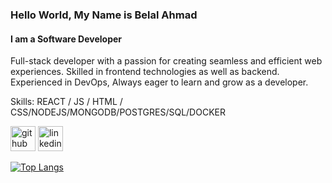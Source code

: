 ### Hello World, My Name is Belal Ahmad
#### I am a Software Developer
Full-stack developer with a passion for creating seamless and efficient web experiences. Skilled in frontend technologies as well as backend. Experienced in DevOps, Always eager to learn and grow as a developer.

Skills:  REACT / JS / HTML / CSS/NODEJS/MONGODB/POSTGRES/SQL/DOCKER

[<img src='https://cdn.jsdelivr.net/npm/simple-icons@3.0.1/icons/github.svg' alt='github' height='40'>](https://github.com/salmangits)  [<img src='https://cdn.jsdelivr.net/npm/simple-icons@3.0.1/icons/linkedin.svg' alt='linkedin' height='40'>](https://www.linkedin.com/in/https://www.linkedin.com/in/belal-ahmad-650744222/)  

[![Top Langs](https://github-readme-stats.vercel.app/api/top-langs/?username=salmangits)](https://github.com/anuraghazra/github-readme-stats)


